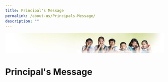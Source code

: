 ```yaml
---
title: Principal's Message
permalink: /about-us/Principals-Message/
description: ""
---
```

![](/images/Banner.jpg)

Principal's Message
===================